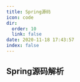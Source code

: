 ```yaml
---
title: Spring源码
icon: code
dir:
  order: 10
  link: false
date: 2020-11-18 17:43:57
index: false
---
```





## Spring源码解析

